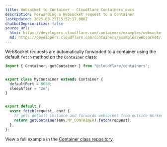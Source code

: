 ```yaml
---
title: Websocket to Container · Cloudflare Containers docs
description: Forwarding a Websocket request to a Container
lastUpdated: 2025-09-22T15:52:17.000Z
chatbotDeprioritize: false
source_url:
  html: https://developers.cloudflare.com/containers/examples/websocket/
  md: https://developers.cloudflare.com/containers/examples/websocket/index.md
---
```


WebSocket requests are automatically forwarded to a container using the default `fetch` method on the `Container` class:

```js
import { Container, getContainer } from "@cloudflare/containers";


export class MyContainer extends Container {
  defaultPort = 8080;
  sleepAfter = "2m";
}


export default {
  async fetch(request, env) {
    // gets default instance and forwards websocket from outside Worker
    return getContainer(env.MY_CONTAINER).fetch(request);
  },
};
```

View a full example in the [Container class repository](https://github.com/cloudflare/containers/tree/main/examples/websocket).
